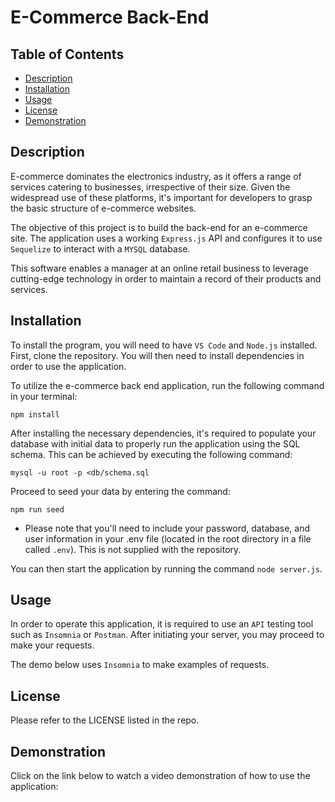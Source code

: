 # E-Commerce Back-End

## Table of Contents
- [Description](#description)
- [Installation](#installation)
- [Usage](#usage)
- [License](#license)
- [Demonstration](#demonstration)

## Description 
E-commerce dominates the electronics industry, as it offers a range of services catering to businesses, irrespective of their size. Given the widespread use of these platforms, it's important for developers to grasp the basic structure of e-commerce websites.

The objective of this project is to build the back-end for an e-commerce site. The application uses a working `Express.js` API and configures it to use `Sequelize` to interact with a `MYSQL` database. 

This software enables a manager at an online retail business to leverage cutting-edge technology in order to maintain a record of their products and services.

## Installation 
To install the program, you will need to have `VS Code` and `Node.js` installed. First, clone the repository. You will then need to install dependencies in order to use the application.

To utilize the e-commerce back end application, run the following command in your terminal:

`npm install`

After installing the necessary dependencies, it's required to populate your database with initial data to properly run the application using the SQL schema. This can be achieved by executing the following command:

`mysql -u root -p <db/schema.sql`

Proceed to seed your data by entering the command:

`npm run seed`

* Please note that you'll need to include your password, database, and user information in your .env file (located in the root directory in a file called `.env`). This is not supplied with the repository.

You can then start the application by running the command `node server.js`.


## Usage
In order to operate this application, it is required to use an `API` testing tool such as `Insomnia` or `Postman`. After initiating your server, you may proceed to make your requests. 

The demo below uses `Insomnia` to make examples of requests.

## License 
Please refer to the LICENSE listed in the repo.

## Demonstration 
Click on the link below to watch a video demonstration of how to use the application:
